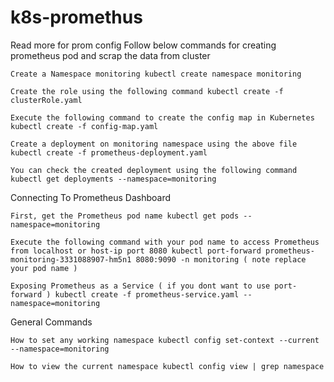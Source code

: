 # k8s-promethus
Read more for prom config
Follow below commands for creating prometheus pod and scrap the data from cluster

    Create a Namespace monitoring kubectl create namespace monitoring

    Create the role using the following command kubectl create -f clusterRole.yaml

    Execute the following command to create the config map in Kubernetes kubectl create -f config-map.yaml

    Create a deployment on monitoring namespace using the above file kubectl create -f prometheus-deployment.yaml

    You can check the created deployment using the following command kubectl get deployments --namespace=monitoring

Connecting To Prometheus Dashboard

    First, get the Prometheus pod name kubectl get pods --namespace=monitoring

    Execute the following command with your pod name to access Prometheus from localhost or host-ip port 8080 kubectl port-forward prometheus-monitoring-3331088907-hm5n1 8080:9090 -n monitoring ( note replace your pod name )

    Exposing Prometheus as a Service ( if you dont want to use port-forward ) kubectl create -f prometheus-service.yaml --namespace=monitoring

General Commands

    How to set any working namespace kubectl config set-context --current --namespace=monitoring

    How to view the current namespace kubectl config view | grep namespace

